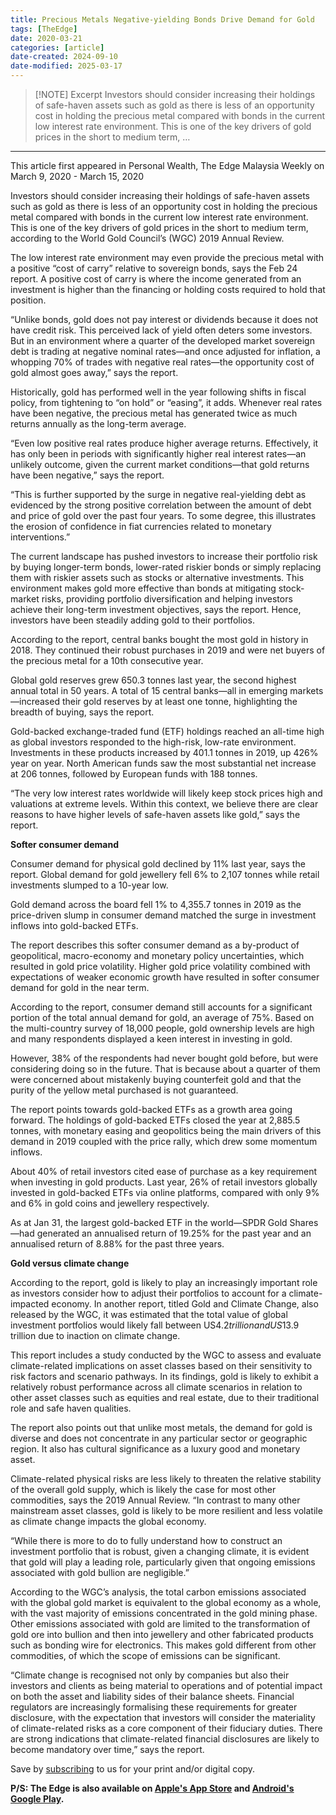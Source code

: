 ```yaml
---
title: Precious Metals Negative-yielding Bonds Drive Demand for Gold
tags: [TheEdge]
date: 2020-03-21
categories: [article]
date-created: 2024-09-10
date-modified: 2025-03-17
---
```


> [!NOTE] Excerpt
> Investors should consider increasing their holdings of safe-haven assets such as gold as there is less of an opportunity cost in holding the precious metal compared with bonds in the current low interest rate environment. This is one of the key drivers of gold prices in the short to medium term, …

---

This article first appeared in Personal Wealth, The Edge Malaysia Weekly on March 9, 2020 - March 15, 2020

Investors should consider increasing their holdings of safe-haven assets such as gold as there is less of an opportunity cost in holding the precious metal compared with bonds in the current low interest rate environment. This is one of the key drivers of gold prices in the short to medium term, according to the World Gold Council’s (WGC) 2019 Annual Review.

The low interest rate environment may even provide the precious metal with a positive “cost of carry” relative to sovereign bonds, says the Feb 24 report. A positive cost of carry is where the income generated from an investment is higher than the financing or holding costs required to hold that position.

“Unlike bonds, gold does not pay interest or dividends because it does not have credit risk. This perceived lack of yield often deters some investors. But in an environment where a quarter of the developed market sovereign debt is trading at negative nominal rates—and once adjusted for inflation, a whopping 70% of trades with negative real rates—the opportunity cost of gold almost goes away,” says the report.

Historically, gold has performed well in the year following shifts in fiscal policy, from tightening to “on hold” or “easing”, it adds. Whenever real rates have been negative, the precious metal has generated twice as much returns annually as the long-term average.

“Even low positive real rates produce higher average returns. Effectively, it has only been in periods with significantly higher real interest rates—an unlikely outcome, given the current market conditions—that gold returns have been negative,” says the report.

“This is further supported by the surge in negative real-yielding debt as evidenced by the strong positive correlation between the amount of debt and price of gold over the past four years. To some degree, this illustrates the erosion of confidence in fiat currencies related to monetary interventions.”

The current landscape has pushed investors to increase their portfolio risk by buying longer-term bonds, lower-rated riskier bonds or simply replacing them with riskier assets such as stocks or alternative investments. This environment makes gold more effective than bonds at mitigating stock-market risks, providing portfolio diversification and helping investors achieve their long-term investment objectives, says the report. Hence, investors have been steadily adding gold to their portfolios.

According to the report, central banks bought the most gold in history in 2018. They continued their robust purchases in 2019 and were net buyers of the precious metal for a 10th consecutive year.

Global gold reserves grew 650.3 tonnes last year, the second highest annual total in 50 years. A total of 15 central banks—all in emerging markets—increased their gold reserves by at least one tonne, highlighting the breadth of buying, says the report.

Gold-backed exchange-traded fund (ETF) holdings reached an all-time high as global investors responded to the high-risk, low-rate environment. Investments in these products increased by 401.1 tonnes in 2019, up 426% year on year. North American funds saw the most substantial net increase at 206 tonnes, followed by European funds with 188 tonnes.

“The very low interest rates worldwide will likely keep stock prices high and valuations at extreme levels. Within this context, we believe there are clear reasons to have higher levels of safe-haven assets like gold,” says the report.

**Softer consumer demand**

Consumer demand for physical gold declined by 11% last year, says the report. Global demand for gold jewellery fell 6% to 2,107 tonnes while retail investments slumped to a 10-year low.

Gold demand across the board fell 1% to 4,355.7 tonnes in 2019 as the price-driven slump in consumer demand matched the surge in investment inflows into gold-backed ETFs.

The report describes this softer consumer demand as a by-product of geopolitical, macro-economy and monetary policy uncertainties, which resulted in gold price volatility. Higher gold price volatility combined with expectations of weaker economic growth have resulted in softer consumer demand for gold in the near term.

According to the report, consumer demand still accounts for a significant portion of the total annual demand for gold, an average of 75%. Based on the multi-country survey of 18,000 people, gold ownership levels are high and many respondents displayed a keen interest in investing in gold.

However, 38% of the respondents had never bought gold before, but were considering doing so in the future. That is because about a quarter of them were concerned about mistakenly buying counterfeit gold and that the purity of the yellow metal purchased is not guaranteed.

The report points towards gold-backed ETFs as a growth area going forward. The holdings of gold-backed ETFs closed the year at 2,885.5 tonnes, with monetary easing and geopolitics being the main drivers of this demand in 2019 coupled with the price rally, which drew some momentum inflows.

About 40% of retail investors cited ease of purchase as a key requirement when investing in gold products. Last year, 26% of retail investors globally invested in gold-backed ETFs via online platforms, compared with only 9% and 6% in gold coins and jewellery respectively.

As at Jan 31, the largest gold-backed ETF in the world—SPDR Gold Shares—had generated an annualised return of 19.25% for the past year and an annualised return of 8.88% for the past three years.

**Gold versus climate change**

According to the report, gold is likely to play an increasingly important role as investors consider how to adjust their portfolios to account for a climate-impacted economy. In another report, titled Gold and Climate Change, also released by the WGC, it was estimated that the total value of global investment portfolios would likely fall between US$4.2 trillion and US$13.9 trillion due to inaction on climate change.

This report includes a study conducted by the WGC to assess and evaluate climate-related implications on asset classes based on their sensitivity to risk factors and scenario pathways. In its findings, gold is likely to exhibit a relatively robust performance across all climate scenarios in relation to other asset classes such as equities and real estate, due to their traditional role and safe haven qualities.

The report also points out that unlike most metals, the demand for gold is diverse and does not concentrate in any particular sector or geographic region. It also has cultural significance as a luxury good and monetary asset.

Climate-related physical risks are less likely to threaten the relative stability of the overall gold supply, which is likely the case for most other commodities, says the 2019 Annual Review. “In contrast to many other mainstream asset classes, gold is likely to be more resilient and less volatile as climate change impacts the global economy.

“While there is more to do to fully understand how to construct an investment portfolio that is robust, given a changing climate, it is evident that gold will play a leading role, particularly given that ongoing emissions associated with gold bullion are negligible.”

According to the WGC’s analysis, the total carbon emissions associated with the global gold market is equivalent to the global economy as a whole, with the vast majority of emissions concentrated in the gold mining phase. Other emissions associated with gold are limited to the transformation of gold ore into bullion and then into jewellery and other fabricated products such as bonding wire for electronics. This makes gold different from other commodities, of which the scope of emissions can be significant.

“Climate change is recognised not only by companies but also their investors and clients as being material to operations and of potential impact on both the asset and liability sides of their balance sheets. Financial regulators are increasingly formalising these requirements for greater disclosure, with the expectation that investors will consider the materiality of climate-related risks as a core component of their fiduciary duties. There are strong indications that climate-related financial disclosures are likely to become mandatory over time,” says the report.

Save by [subscribing](https://subscribe.theedgemalaysia.com/) to us for your print and/or digital copy.

**P/S: The Edge is also available on [Apple's App Store](https://itunes.apple.com/us/app/the-edge-markets/id990567068?ls=1&mt=8) and [Android's Google Play](https://play.google.com/store/apps/details?id=com.bizedge.theedgemarkets.malaysia).**
